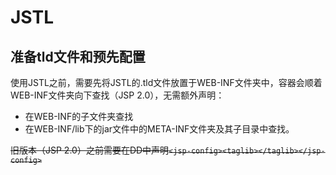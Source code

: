 # JSTL
## 准备tld文件和预先配置
使用JSTL之前，需要先将JSTL的.tld文件放置于WEB-INF文件夹中，容器会顺着WEB-INF文件夹向下查找（JSP 2.0），无需额外声明：
- 在WEB-INF的子文件夹查找
- 在WEB-INF/lib下的jar文件中的META-INF文件夹及其子目录中查找。

~~旧版本（JSP 2.0）之前需要在DD中声明`<jsp-config><taglib></taglib></jsp-config>`~~



